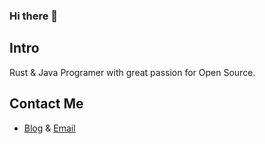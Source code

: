 ### Hi there 👋

## Intro

 Rust & Java Programer with great passion for Open Source.

## Contact Me

- [Blog](https://zacksleo.top) & [Email](zacksleo@gmail.com)
